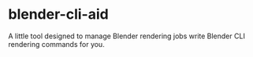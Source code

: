 # blender-cli-aid

A little tool designed to manage Blender rendering jobs write Blender CLI rendering commands for you.
